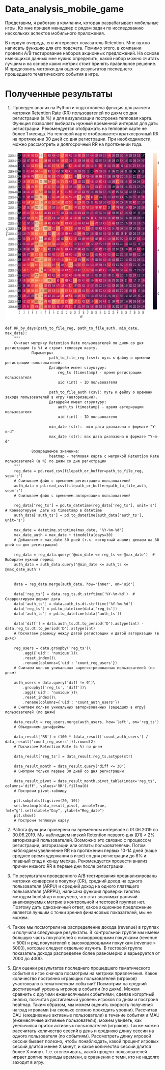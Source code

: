 # Data_analysis_mobile_game

Представим, я работаю в компании, которая разрабатывает мобильные игры. Ко мне пришел менеджер с рядом задач по исследованию нескольких аспектов мобильного приложения.

В первую очередь, его интересует показатель Retention. Мне нужно написать функцию для его подсчета. Помимо этого, в компании провели A/B тестирование наборов акционных предложений. На основе имеющихся данных мне нужно определить, какой набор можно считать лучшим и на основе каких метрик стоит принять правильное решение. И предложить метрики для оценки результатов последнего прошедшего тематического события в игре.

# Полученные результаты

1. Проведен анализ на Python и подготовлена функция для расчета метрики Retention Rate (RR) пользователей по дням со дня регистрации (в %) и для визуализации построена тепловая карта. Функция позволяет выбирать нужный временной интервал для даты регистрации. Рекомендуется отображать на тепловой карте не более 1 месяца. На тепловой карте отображается краткосрочный RR на протяжении 30 дней со дня регистрации. При необходимости, можно рассмотреть и долгосрочный RR на протяжении года.

<p align="center">

  <img width="760" height="550" src="https://github.com/Juldid/Data_analysis_mobile_game/blob/main/Cohorts.png">

</p>

```
def RR_by_days(path_to_file_reg, path_to_file_auth, min_date, max_date):
    """
    Считает метрику Retention Rate пользователей по дням со дня регистрации (в %) и строит тепловую карту.
            Параметры:
                    path_to_file_reg (csv): путь к файлу о времени регистрации пользователей. 
                    Датафрейм имеет структуру:
                        reg_ts (timestamp) - время регистрации пользователя
                        uid (int) - ID пользователя
                        
                    path_to_file_auth (csv): путь к файлу о времени захода пользователей в игру (авторизации). 
                    Датафрейм имеет структуру:
                        auth_ts (timestamp) - время авторизации пользователя
                        uid (int) - ID пользователя
                    
                    min_date (str):  min дата диапазона в формате "Y-m-d" 
                    max_date (str): max дата диапазона в формате "Y-m-d"
                    
            Возвращаемое значение:
                    heatmap - тепловая карта с метрикой Retention Rate пользователей (в %) по дням со дня регистрации
    """
    reg_data = pd.read_csv(filepath_or_buffer=path_to_file_reg, sep=';') 
    # Считываем файл с временем регистрации пользователей
    auth_data = pd.read_csv(filepath_or_buffer=path_to_file_auth, sep=';')
    # Считываем файл с временем авторизации пользователей

    reg_data['reg_ts'] = pd.to_datetime(reg_data['reg_ts'], unit='s')  # Конвертируем  даты из timestamp в datetime 
    auth_data['auth_ts'] = pd.to_datetime(auth_data['auth_ts'], unit='s')
    
    max_date = datetime.strptime(max_date, '%Y-%m-%d')
    max_date_auth = max_date + timedelta(days=30) 
    # Добавляем к max_date 30 дней (т.к. когортный анализ делаем на 30 дней со дня регистрации)
    
    reg_data = reg_data.query('@min_date <= reg_ts <= @max_date')  # Выбираем нужный период
    auth_data = auth_data.query('@min_date <= auth_ts <= @max_date_auth')

    
    data = reg_data.merge(auth_data, how='inner', on='uid')
    
    data['reg_ts'] = data.reg_ts.dt.strftime('%Y-%m-%d')  # Скорректируем формат даты 
    data['auth_ts'] = data.auth_ts.dt.strftime('%Y-%m-%d')
    data['reg_ts'] = pd.to_datetime(data['reg_ts'])
    data['auth_ts'] = pd.to_datetime(data['auth_ts'])
    
    data['diff'] = data.auth_ts.dt.to_period('D').astype(int) - data.reg_ts.dt.to_period('D').astype(int) 
    # Посчитаем разницу между датой регистрации и датой авторизации (в днях)
 
    reg_users = data.groupby('reg_ts')\
        .agg({'uid': 'nunique'})\
        .reset_index()\
        .rename(columns={'uid': 'count_reg_users'}) 
    # Считаем кол-во уникальных зарегистрированных пользователей (по дням)
    
    auth_users = data.query('diff != 0')\
        .groupby(['reg_ts', 'diff'])\
        .agg({'uid': 'nunique'})\
        .reset_index()\
        .rename(columns={'uid': 'count_auth_users'})
    # Считаем кол-во уникальных авторизованных (зашедших в игру) пользователей (по дням)
    
    data_result = reg_users.merge(auth_users, how='left', on='reg_ts')
    # Объединяем датафреймы
    
    data_result['RR'] = (100 * (data_result['count_auth_users'] / data_result['count_reg_users'])).round(2)
    # Посчитаем Retention Rate (в %) по дням
    
    data_result['reg_ts'] = data_result.reg_ts.astype(str)
    
    data_result_month = data_result.query('diff <= 30')
    # Смотрим только первые 30 дней со дня регистрации
    
    data_result_pivot = data_result_month.pivot_table(index='reg_ts', columns='diff', values='RR').fillna(0) 
    # Построим pivot-таблицу
    
    plt.subplots(figsize=(20, 10))
    sns.heatmap(data_result_pivot, annot=True, fmt="g").set(xlabel="Day", ylabel="Reg_date")
    plt.show()
    # Построим тепловую карту
```

2. Работа функции проверена на временном интервале с 01.06.2019 по 30.06.2019. Мы наблюдаем низкий Retention первого дня (D1) < 2% авторизаций пользователей. Возможно это связано с процессом регистрации, авторизации или оплаты пользователями. Потом наблюдаем увеличение RR на протяжении первых 10-14 дней (наше среднее время удержания в игре) со дня регистрации до 8% и плавный спад к концу месяца. Рекомендуется провести анализ причин низкого RR в первые дни после регистрации.

3. По результатам проведенного А/В тестирования проанализированы метрики конверсии в покупку (CR), средний доход на одного пользователя (ARPU) и средний доход на одного платящего пользователя (ARPPU), написана функция проверки гипотез методом bootstrap и получено, что стат значимых раличий анализируемых метрик в контрольной и тестовой группах нет. Поэтому дать однозначный ответ, какое акционное предложение является лучшим с точки зрения финансовых показателей, мы не можем. 

4. Также мы посмотрели на распределение дохода (revenue) в группах и получили следующие результаты. В контрольной группе мы имеем большую часть покупателей с низкодоходными покупками (revenue < 500) и ряд покупателей с высокодоходными покупкам (revenue > 5000), которые следует отдельно изучить. В тестовой группе показатель дохода распределен более равномерно и варьеруется от 2000 до 4000.

5. Для оценки результатов последнего прошедшего тематического события в игре сначала посмотрим на метрики привлечения. Какое количество постоянно играющих пользователей (игроков) участвовало в тематическом событии? Посмотрим на средний достигаемый уровень игроков в событии (по дням). Можем сравнить с другими ежемесячными событиями, сделав когортный анализ, посчитав достигаемый уровень игроков по дням и построив heatmap. Таким образом, мы можем оценить скорость получения наград игроками (на сколько сложно проходить уровни). Рассчитав DAU (ежедневные активные пользователи) в течение события и MAU (ежемесячные активные пользователи), можем увидеть, как увеличился приток активных пользователей (игроков). Также можно рассчитать количество сессий в день и среднюю длину сессии на одного пользователя (по событиям). Рассмотреть длину игровой сессии бывает полезно, чтобы понаблюдать, какой процент игровых сессий длится менее Х минут, и какое количество сессий длится более Х минут. Т.е. отслеживать, какой процент пользователей играет долгие периоды времени, в сравнении с теми, кто не надолго заходит в игру.
